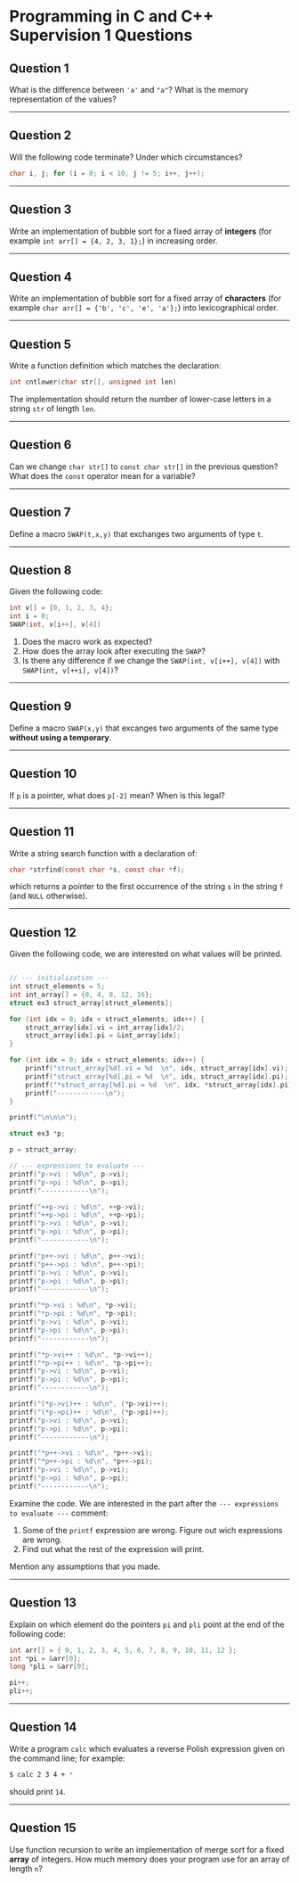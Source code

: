 # Programming in C and C++ Supervision 1 Questions


## Question 1

What is the difference between `'a'` and `"a"`? What is the memory representation of the values?

---

## Question 2

Will the following code terminate? Under which circumstances?

```c
char i, j; for (i = 0; i < 10, j != 5; i++, j++);
```

---
## Question 3

Write an implementation of bubble sort for a fixed array of **integers** (for example `int arr[] = {4, 2, 3, 1};`) in increasing order.

---
## Question 4

Write an implementation of bubble sort for a fixed array of **characters** (for example `char arr[] = {'b', 'c', 'e', 'a'};`) into lexicographical order.

---
## Question 5

Write a function definition which matches the declaration:

```c
int cntlower(char str[], unsigned int len)
```

The implementation should return the number of lower-case letters in a string `str` of length `len`.

---
## Question 6

Can we change `char str[]` to `const char str[]` in the previous question? What does the `const` operator mean for a variable?

---
## Question 7
Define a macro `SWAP(t,x,y)` that exchanges two arguments of type `t`.

---
## Question 8
Given the following code:

```c
int v[] = {0, 1, 2, 3, 4};
int i = 0;
SWAP(int, v[i++], v[4])
```

1. Does the macro work as expected?
2. How does the array look after executing the `SWAP`?
3. Is there any difference if we change the `SWAP(int, v[i++], v[4])` with `SWAP(int, v[++i], v[4])`?

---
## Question 9

Define a macro `SWAP(x,y)` that excanges two arguments of the same type **without using a temporary**.

---
## Question 10

If `p` is a pointer, what does `p[-2]` mean? When is this legal?

---
## Question 11

Write a string search function with a declaration of:

```c
char *strfind(const char *s, const char *f);
```

which returns a pointer to the first occurrence of the string `s` in the string `f` (and `NULL` otherwise).

---


## Question 12


Given the following code, we are interested on what values will be printed.


```c

// --- initialization ---
int struct_elements = 5;
int int_array[] = {0, 4, 8, 12, 16};
struct ex3 struct_array[struct_elements];

for (int idx = 0; idx < struct_elements; idx++) {
    struct_array[idx].vi = int_array[idx]/2;
    struct_array[idx].pi = &int_array[idx];
}

for (int idx = 0; idx < struct_elements; idx++) {
    printf("struct_array[%d].vi = %d  \n", idx, struct_array[idx].vi);
    printf("struct_array[%d].pi = %d  \n", idx, struct_array[idx].pi);
    printf("*struct_array[%d].pi = %d  \n", idx, *struct_array[idx].pi);
    printf("------------\n");
}

printf("\n\n\n");

struct ex3 *p;

p = struct_array;

// --- expressions to evaluate ---
printf("p->vi : %d\n", p->vi);
printf("p->pi : %d\n", p->pi);
printf("------------\n");

printf("++p->vi : %d\n", ++p->vi);
printf("++p->pi : %d\n", ++p->pi);
printf("p->vi : %d\n", p->vi);
printf("p->pi : %d\n", p->pi);
printf("------------\n");

printf("p++->vi : %d\n", p++->vi);
printf("p++->pi : %d\n", p++->pi);
printf("p->vi : %d\n", p->vi);
printf("p->pi : %d\n", p->pi);
printf("------------\n");

printf("*p->vi : %d\n", *p->vi);
printf("*p->pi : %d\n", *p->pi);
printf("p->vi : %d\n", p->vi);
printf("p->pi : %d\n", p->pi);
printf("------------\n");    

printf("*p->vi++ : %d\n", *p->vi++);
printf("*p->pi++ : %d\n", *p->pi++);
printf("p->vi : %d\n", p->vi);
printf("p->pi : %d\n", p->pi);
printf("------------\n");

printf("(*p->vi)++ : %d\n", (*p->vi)++);
printf("(*p->pi)++ : %d\n", (*p->pi)++);
printf("p->vi : %d\n", p->vi);
printf("p->pi : %d\n", p->pi);
printf("------------\n");

printf("*p++->vi : %d\n", *p++->vi);
printf("*p++->pi : %d\n", *p++->pi);
printf("p->vi : %d\n", p->vi);
printf("p->pi : %d\n", p->pi);
printf("------------\n");


```

Examine the code. We are interested in the part after the `--- expressions to evaluate ---` comment:

1. Some of the `printf` expression are wrong. Figure out wich expressions are wrong.
2. Find out what the rest of the expression will print.

Mention any assumptions that you made.

---

## Question 13

Explain on which element do the pointers `pi` and `pli` point at the end of the following code:

```c
int arr[] = { 0, 1, 2, 3, 4, 5, 6, 7, 8, 9, 10, 11, 12 };
int *pi = &arr[0];
long *pli = &arr[0];

pi++;
pli++;
```

---

## Question 14

Write a program `calc` which evaluates a reverse Polish expression given on the command line; for example:

```bash
$ calc 2 3 4 + *
```

should print `14`.

---

## Question 15

Use function recursion to write an implementation of merge sort for a fixed **array** of integers. How much memory does your program use for an array of length `n`?
